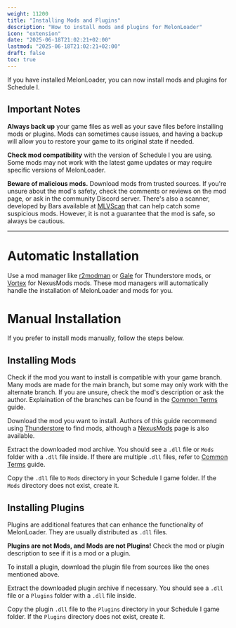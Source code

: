 ```yaml
---
weight: 11200
title: "Installing Mods and Plugins"
description: "How to install mods and plugins for MelonLoader"
icon: "extension"
date: "2025-06-18T21:02:21+02:00"
lastmod: "2025-06-18T21:02:21+02:00"
draft: false
toc: true
---
```


If you have installed MelonLoader, you can now install mods and plugins for Schedule I.

## Important Notes
**Always back up** your game files as well as your save files before installing mods or plugins. Mods can sometimes cause issues, and having a backup will allow you to restore your game to its original state if needed.

**Check mod compatibility** with the version of Schedule I you are using. Some mods may not work with the latest game updates or may require specific versions of MelonLoader.

**Beware of malicious mods.** Download mods from trusted sources. If you're unsure about the mod's safety, check the comments or reviews on the mod page, or ask in the community Discord server. There's also a scanner, developed by Bars available at [MLVScan](https://thunderstore.io/c/schedule-i/p/ifBars/MLVScan/) that can help catch some suspicious mods. However, it is not a guarantee that the mod is safe, so always be cautious.

---

# Automatic Installation
Use a mod manager like [r2modman](https://thunderstore.io/c/schedule-i/p/ebkr/r2modman/) or [Gale](https://thunderstore.io/c/schedule-i/p/Kesomannen/GaleModManager/) for Thunderstore mods, or [Vortex](https://www.nexusmods.com/site/mods/1) for NexusMods mods. These mod managers will automatically handle the installation of MelonLoader and mods for you.

# Manual Installation
If you prefer to install mods manually, follow the steps below.

## Installing Mods
Check if the mod you want to install is compatible with your game branch. Many mods are made for the main branch, but some may only work with the alternate branch. If you are unsure, check the mod's description or ask the author. Explaination of the branches can be found in the [Common Terms](/docs/modusers/common_terms/) guide.

Download the mod you want to install. Authors of this guide recommend using [Thunderstore](https://thunderstore.io/c/schedule-i/) to find mods, although a [NexusMods](https://www.nexusmods.com/games/schedule1/mods) page is also available.

Extract the downloaded mod archive. You should see a `.dll` file or `Mods` folder with a `.dll` file inside. If there are multiple `.dll` files, refer to [Common Terms](/docs/modusers/common_terms/) guide.

Copy the `.dll` file to `Mods` directory in your Schedule I game folder. If the `Mods` directory does not exist, create it.

## Installing Plugins
Plugins are additional features that can enhance the functionality of MelonLoader. They are usually distributed as `.dll` files.

**Plugins are not Mods, and Mods are not Plugins!** Check the mod or plugin description to see if it is a mod or a plugin.

To install a plugin, download the plugin file from sources like the ones mentioned above.

Extract the downloaded plugin archive if necessary. You should see a `.dll` file or a `Plugins` folder with a `.dll` file inside.

Copy the plugin `.dll` file to the `Plugins` directory in your Schedule I game folder. If the `Plugins` directory does not exist, create it.
